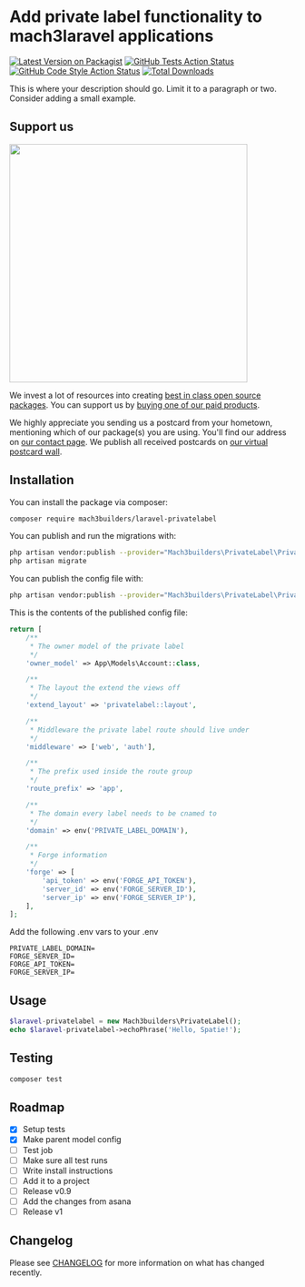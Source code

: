 # Add private label functionality to mach3laravel applications

[![Latest Version on Packagist](https://img.shields.io/packagist/v/mach3builders/laravel-privatelabel.svg?style=flat-square)](https://packagist.org/packages/mach3builders/laravel-privatelabel)
[![GitHub Tests Action Status](https://img.shields.io/github/workflow/status/mach3builders/laravel-privatelabel/run-tests?label=tests)](https://github.com/mach3builders/laravel-privatelabel/actions?query=workflow%3Arun-tests+branch%3Amain)
[![GitHub Code Style Action Status](https://img.shields.io/github/workflow/status/mach3builders/laravel-privatelabel/Check%20&%20fix%20styling?label=code%20style)](https://github.com/mach3builders/laravel-privatelabel/actions?query=workflow%3A"Check+%26+fix+styling"+branch%3Amain)
[![Total Downloads](https://img.shields.io/packagist/dt/mach3builders/laravel-privatelabel.svg?style=flat-square)](https://packagist.org/packages/mach3builders/laravel-privatelabel)

This is where your description should go. Limit it to a paragraph or two. Consider adding a small example.

## Support us

[<img src="https://github-ads.s3.eu-central-1.amazonaws.com/laravel-privatelabel.jpg?t=1" width="419px" />](https://spatie.be/github-ad-click/laravel-privatelabel)

We invest a lot of resources into creating [best in class open source packages](https://spatie.be/open-source). You can support us by [buying one of our paid products](https://spatie.be/open-source/support-us).

We highly appreciate you sending us a postcard from your hometown, mentioning which of our package(s) you are using. You'll find our address on [our contact page](https://spatie.be/about-us). We publish all received postcards on [our virtual postcard wall](https://spatie.be/open-source/postcards).

## Installation

You can install the package via composer:

```bash
composer require mach3builders/laravel-privatelabel
```

You can publish and run the migrations with:

```bash
php artisan vendor:publish --provider="Mach3builders\PrivateLabel\PrivateLabelServiceProvider" --tag="laravel-privatelabel-migrations"
php artisan migrate
```

You can publish the config file with:
```bash
php artisan vendor:publish --provider="Mach3builders\PrivateLabel\PrivateLabelServiceProvider" --tag="laravel-privatelabel-config"
```

This is the contents of the published config file:

```php
return [
    /**
     * The owner model of the private label
     */
    'owner_model' => App\Models\Account::class,

    /**
     * The layout the extend the views off
     */
    'extend_layout' => 'privatelabel::layout',

    /**
     * Middleware the private label route should live under
     */
    'middleware' => ['web', 'auth'],

    /**
     * The prefix used inside the route group
     */
    'route_prefix' => 'app',

    /**
     * The domain every label needs to be cnamed to
     */
    'domain' => env('PRIVATE_LABEL_DOMAIN'),

    /**
     * Forge information
     */
    'forge' => [
        'api_token' => env('FORGE_API_TOKEN'),
        'server_id' => env('FORGE_SERVER_ID'),
        'server_ip' => env('FORGE_SERVER_IP'),
    ],
];
```

Add the following .env vars to your .env
```env
PRIVATE_LABEL_DOMAIN=
FORGE_SERVER_ID=
FORGE_API_TOKEN=
FORGE_SERVER_IP=
```

## Usage

```php
$laravel-privatelabel = new Mach3builders\PrivateLabel();
echo $laravel-privatelabel->echoPhrase('Hello, Spatie!');
```

## Testing

```bash
composer test
```

## Roadmap
- [x] Setup tests
- [x] Make parent model config
- [ ] Test job
- [ ] Make sure all test runs
- [ ] Write install instructions
- [ ] Add it to a project
- [ ] Release v0.9
- [ ] Add the changes from asana
- [ ] Release v1

## Changelog

Please see [CHANGELOG](CHANGELOG.md) for more information on what has changed recently.

